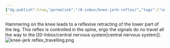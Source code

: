 ```yaml
---
{"dg-publish":true,"permalink":"/0-inbox/knee-jerk-reflex/","tags":["uni/fmb/signalling"]}
---
```


Hammering on the knee leads to a reflexive retracting of the lower part of the leg. This reflex is controlled in the spine, ergo the signals do no travel all the way to the [[0-Inbox/central nervous system\|central nervous system]]. 
![knee-jerk reflex_travelling.png](/img/user/7-notes/knowledge/images/knee-jerk%20reflex_travelling.png)
